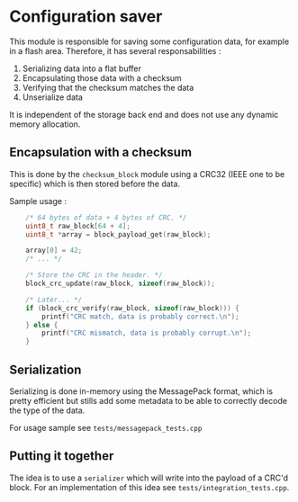 # Configuration saver

This module is responsible for saving some configuration data, for example in a flash area.
Therefore, it has several responsabilities :

1. Serializing data into a flat buffer
2. Encapsulating those data with a checksum
3. Verifying that the checksum matches the data
4. Unserialize data

It is independent of the storage back end and does not use any dynamic memory allocation.

## Encapsulation with a checksum
This is done by the `checksum_block` module using a CRC32 (IEEE one to be specific) which is then stored before the data.

Sample usage :

```cpp
    /* 64 bytes of data + 4 bytes of CRC. */
    uint8_t raw_block[64 + 4];
    uint8_t *array = block_payload_get(raw_block);

    array[0] = 42;
    /* ... */

    /* Store the CRC in the header. */
    block_crc_update(raw_block, sizeof(raw_block));

    /* Later... */
    if (block_crc_verify(raw_block, sizeof(raw_block))) {
        printf("CRC match, data is probably correct.\n");
    } else {
        printf("CRC mismatch, data is probably corrupt.\n");
    }
```

## Serialization
Serializing is done in-memory using the MessagePack format, which is pretty efficient but stills add some metadata to be able to correctly decode the type of the data.

For usage sample see `tests/messagepack_tests.cpp`

## Putting it together
The idea is to use a `serializer` which will write into the payload of a CRC'd block.
For an implementation of this idea see `tests/integration_tests.cpp`.
